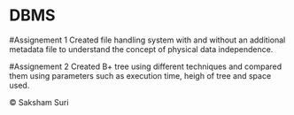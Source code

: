 # DBMS

#Assignement 1
Created file handling system with and without an additional metadata file to understand the concept of physical data independence.

#Assignement 2
Created B+ tree using different techniques and compared them using parameters such as execution time, heigh of tree and space used.

 © Saksham Suri
